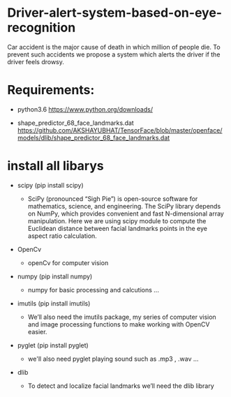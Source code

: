 # Driver-alert-system-based-on-eye-recognition
 Car accident is the major cause of death in which  million of people die. To prevent such accidents we propose a system which alerts the driver if the driver feels drowsy.
 
 # Requirements:
- python3.6
https://www.python.org/downloads/

- shape_predictor_68_face_landmarks.dat
https://github.com/AKSHAYUBHAT/TensorFace/blob/master/openface/models/dlib/shape_predictor_68_face_landmarks.dat

# install all libarys 
 - scipy  (pip install scipy)
     - SciPy (pronounced “Sigh Pie”) is open-source software for mathematics, science, and engineering. The SciPy library depends on NumPy, which provides convenient and fast N-dimensional array manipulation. Here we are using scipy module to compute the Euclidean distance between facial landmarks points in the eye aspect ratio calculation.

- OpenCv
  - openCv for computer vision

- numpy (pip install numpy)
  - numpy for basic processing and calcutions ...

- imutils (pip install imutils)
   - We’ll also need the imutils package, my series of computer vision and image processing functions to make working with OpenCV easier.

-  pyglet (pip install pyglet)
    - we'll also need pyglet  playing sound such as .mp3 , .wav ...  

-  dlib
   - To detect and localize facial landmarks we’ll need the dlib library
